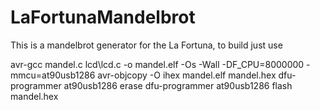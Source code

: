 # LaFortunaMandelbrot

This is a mandelbrot generator for the La Fortuna, to build just use 

avr-gcc mandel.c lcd\lcd.c -o mandel.elf -Os -Wall -DF_CPU=8000000 -mmcu=at90usb1286
avr-objcopy -O ihex mandel.elf mandel.hex
dfu-programmer at90usb1286 erase
dfu-programmer at90usb1286 flash mandel.hex
